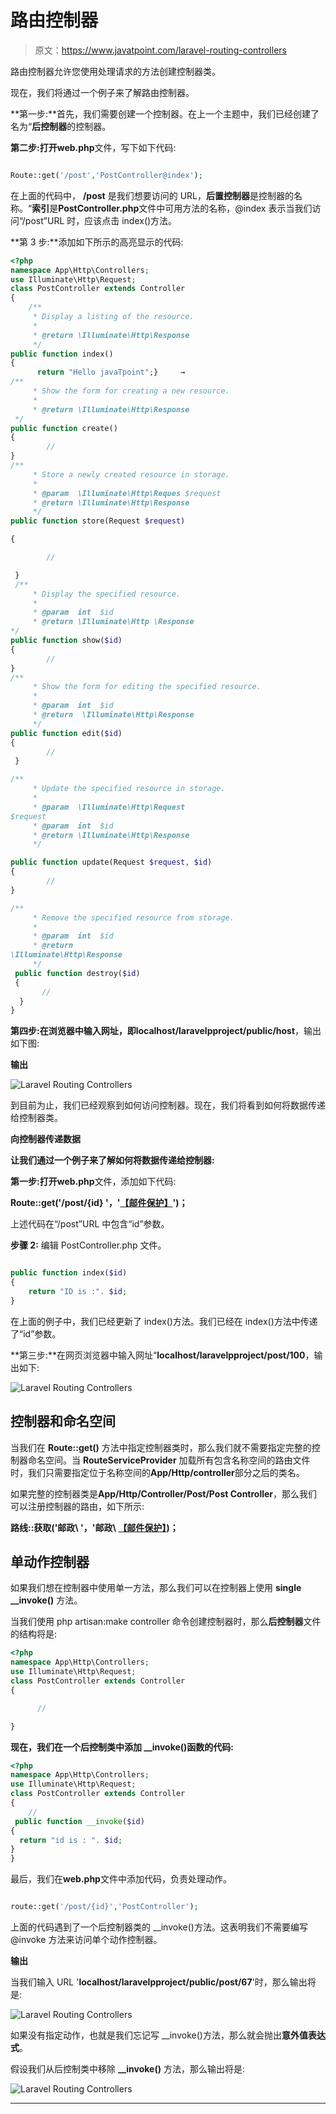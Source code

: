 # 路由控制器

> 原文：<https://www.javatpoint.com/laravel-routing-controllers>

路由控制器允许您使用处理请求的方法创建控制器类。

现在，我们将通过一个例子来了解路由控制器。

**第一步:**首先，我们需要创建一个控制器。在上一个主题中，我们已经创建了名为“**后控制器**的控制器。

**第二步:**打开**web.php**文件，写下如下代码:

```php

Route::get('/post','PostController@index');

```

在上面的代码中， **/post** 是我们想要访问的 URL，**后置控制器**是控制器的名称。“**索引**是**PostController.php**文件中可用方法的名称，@index 表示当我们访问“/post”URL 时，应该点击 index()方法。

**第 3 步:**添加如下所示的高亮显示的代码:

```php
<?php
namespace App\Http\Controllers;
use Illuminate\Http\Request;
class PostController extends Controller
{
    /**
     * Display a listing of the resource.
     *
     * @return \Illuminate\Http\Response
     */
public function index()
{
      return "Hello javaTpoint";}     →
/**
     * Show the form for creating a new resource.
     *
     * @return \Illuminate\Http\Response
 */
public function create()
{
        //
}
/**
     * Store a newly created resource in storage.
     *
     * @param  \Illuminate\Http\Reques $request
     * @return \Illuminate\Http\Response
     */
public function store(Request $request)

{

        //

 }
 /**
     * Display the specified resource.
     *
     * @param  int  $id
     * @return \Illuminate\Http \Response
*/
public function show($id)
{
        //
}
/**
     * Show the form for editing the specified resource.
     *
     * @param  int  $id
     * @return  \Illuminate\Http\Response
     */
public function edit($id)
{
        //
 }

/**
     * Update the specified resource in storage.
     *
     * @param  \Illuminate\Http\Request   
$request
     * @param  int  $id
     * @return \Illuminate\Http\Response
     */

public function update(Request $request, $id)
{
        //
}

/**
     * Remove the specified resource from storage.
     *
     * @param  int  $id
     * @return  
\Illuminate\Http\Response
     */
 public function destroy($id)
 {
       //
  }
}

```

**第四步:**在浏览器中输入网址，即**localhost/laravelpproject/public/host**，输出如下图:

**输出**

![Laravel Routing Controllers](img/4bc1b46ee74d9ba1bdc7f7d74302ae5f.png)

到目前为止，我们已经观察到如何访问控制器。现在，我们将看到如何将数据传递给控制器类。

**向控制器传递数据**

**让我们通过一个例子来了解如何将数据传递给控制器:**

**第一步:**打开**web.php**文件，添加如下代码:

**Route::get('/post/{id} '，'[【邮件保护】](/cdn-cgi/l/email-protection)')；**

上述代码在“/post”URL 中包含“id”参数。

**步骤 2:** 编辑 PostController.php 文件。

```php

public function index($id)
{
    return "ID is :". $id;
}

```

在上面的例子中，我们已经更新了 index()方法。我们已经在 index()方法中传递了“id”参数。

**第三步:**在网页浏览器中输入网址“**localhost/laravelpproject/post/100**，输出如下:

![Laravel Routing Controllers](img/4eaf1022509921491ead71b2b18f3014.png)

## 控制器和命名空间

当我们在 **Route::get()** 方法中指定控制器类时，那么我们就不需要指定完整的控制器命名空间。当 **RouteServiceProvider** 加载所有包含名称空间的路由文件时，我们只需要指定位于名称空间的**App/Http/controller**部分之后的类名。

如果完整的控制器类是**App/Http/Controller/Post/Post Controller**，那么我们可以注册控制器的路由，如下所示:

**路线::获取('邮政\ '，'邮政\ [【邮件保护】](/cdn-cgi/l/email-protection))；**

## 单动作控制器

如果我们想在控制器中使用单一方法，那么我们可以在控制器上使用 **single __invoke()** 方法。

当我们使用 php artisan:make controller 命令创建控制器时，那么**后控制器**文件的结构将是:

```php
<?php
namespace App\Http\Controllers;
use Illuminate\Http\Request;
class PostController extends Controller
{

      //

}

```

**现在，我们在一个后控制类中添加 __invoke()函数的代码:**

```php
<?php
namespace App\Http\Controllers;
use Illuminate\Http\Request;
class PostController extends Controller
{
    //
 public function __invoke($id)
{
  return "id is : ". $id;
}
}

```

最后，我们在**web.php**文件中添加代码，负责处理动作。

```php

route::get('/post/{id}','PostController');

```

上面的代码遇到了一个后控制器类的 __invoke()方法。这表明我们不需要编写@invoke 方法来访问单个动作控制器。

**输出**

当我们输入 URL '**localhost/laravelpproject/public/post/67**'时，那么输出将是:

![Laravel Routing Controllers](img/23bc598c4c976569e3824dd9816b42f4.png)

如果没有指定动作，也就是我们忘记写 __invoke()方法，那么就会抛出**意外值表达式**。

假设我们从后控制类中移除 **__invoke()** 方法，那么输出将是:

![Laravel Routing Controllers](img/6465fd4702898e3e08f7bd878796dc57.png)

* * *